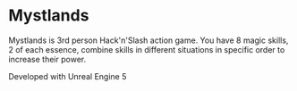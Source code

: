 # Mystlands

Mystlands is 3rd person Hack'n'Slash action game. You have 8 magic skills, 2 of each essence, combine skills in different situations in specific order to increase their power.

Developed with Unreal Engine 5